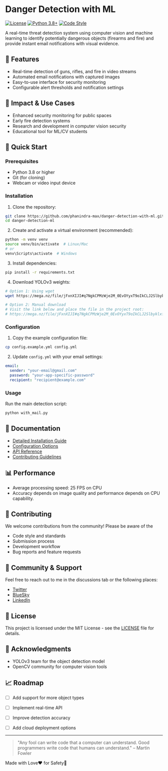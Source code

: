 # Danger Detection with ML

[![License](https://img.shields.io/badge/License-MIT-blue.svg)](LICENSE)
[![Python 3.8+](https://img.shields.io/badge/python-3.8+-blue.svg)](https://www.python.org/downloads/)
[![Code Style](https://img.shields.io/badge/code%20style-black-000000.svg)](https://github.com/psf/black)

A real-time threat detection system using computer vision and machine learning to identify potentially dangerous objects (firearms and fire) and provide instant email notifications with visual evidence.

## 🎯 Features

- Real-time detection of guns, rifles, and fire in video streams
- Automated email notifications with captured images
- Easy-to-use interface for security monitoring
- Configurable alert thresholds and notification settings

## 🌟 Impact & Use Cases

- Enhanced security monitoring for public spaces
- Early fire detection systems
- Research and development in computer vision security
- Educational tool for ML/CV students

## 🚀 Quick Start

### Prerequisites

- Python 3.8 or higher
- Git (for cloning)
- Webcam or video input device

### Installation

1. Clone the repository:
```bash
git clone https://github.com/phanindra-max/danger-detection-with-ml.git
cd danger-detection-ml
```

2. Create and activate a virtual environment (recommended):
```bash
python -m venv venv
source venv/bin/activate  # Linux/Mac
# or
venv\Scripts\activate  # Windows
```

3. Install dependencies:
```bash
pip install -r requirements.txt
```

4. Download YOLOv3 weights:
```bash
# Option 1: Using wget
wget https://mega.nz/file/jFxnXIJI#q7NgkCPMzWje2M_0EvOYyxT9oIkCLJ2SlbyklxfR13k -O yolov3.weights

# Option 2: Manual download
# Visit the link below and place the file in the project root:
# https://mega.nz/file/jFxnXIJI#q7NgkCPMzWje2M_0EvOYyxT9oIkCLJ2SlbyklxfR13k
```

### Configuration

1. Copy the example configuration file:
```bash
cp config.example.yml config.yml
```

2. Update `config.yml` with your email settings:
```yaml
email:
  sender: "your-email@gmail.com"
  password: "your-app-specific-password"
  recipient: "recipient@example.com"
```

### Usage

Run the main detection script:
```bash
python with_mail.py
```

## 📖 Documentation

- [Detailed Installation Guide](docs/installation.md)
- [Configuration Options](docs/configuration.md)
- [API Reference](docs/api.md)
- [Contributing Guidelines](CONTRIBUTING.md)


## 📊 Performance

- Average processing speed: 25 FPS on CPU
- Accuracy depends on image quality and performance depends on CPU capability.

## 🤝 Contributing

We welcome contributions from the community! Please be aware of the 

- Code style and standards
- Submission process
- Development workflow
- Bug reports and feature requests

## 🌈 Community & Support

Feel free to reach out to me in the discussions tab or the following places:
- [Twitter](https://x.com/phanindraMax)
- [BlueSky](https://bsky.app/profile/phanindra-max.bsky.social)
- [LinkedIn](https://www.linkedin.com/in/phanindra-max/)

## 📝 License

This project is licensed under the MIT License - see the [LICENSE](LICENSE) file for details.

## 🙏 Acknowledgments

- YOLOv3 team for the object detection model
- OpenCV community for computer vision tools


## 📈 Roadmap

- [ ] Add support for more object types
- [ ] Implement real-time API
- [ ] Improve detection accuracy
- [ ] Add cloud deployment options


---

> "Any fool can write code that a computer can understand. Good programmers write code that humans can understand." – Martin Fowler

Made with Love❤️ for Safety🦺
